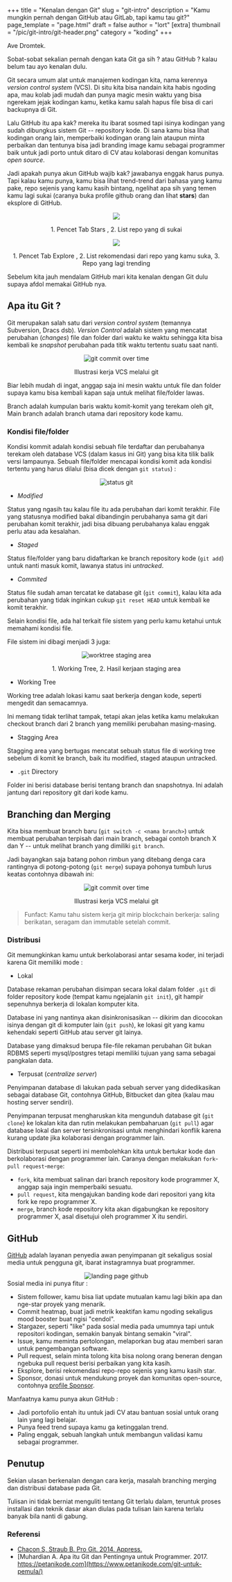 +++
title = "Kenalan dengan Git"
slug = "git-intro"
description = "Kamu mungkin pernah dengan GitHub atau GitLab, tapi kamu tau git?"
page_template = "page.html"
draft = false
author = "lort"
[extra]
thumbnail = "/pic/git-intro/git-header.png"
category = "koding"
+++

Ave Dromtek.

Sobat-sobat sekalian pernah dengan kata Git ga sih ? atau GitHub ? kalau belum tau ayo kenalan dulu.

Git secara umum alat untuk manajemen kodingan kita, nama kerennya _version control system_ (VCS). Di situ kita bisa nandain kita habis ngoding apa, mau kolab jadi mudah dan punya magic mesin waktu yang bisa ngerekam jejak kodingan kamu, ketika kamu salah hapus file bisa di cari backupnya di Git.

Lalu GitHub itu apa kak? mereka itu ibarat sosmed tapi isinya kodingan yang sudah dibungkus sistem Git -- repository kode. Di sana kamu bisa lihat kodingan orang lain, memperbaiki kodingan orang lain ataupun minta perbaikan dan tentunya bisa jadi branding image kamu sebagai programmer baik untuk jadi porto untuk ditaro di CV atau kolaborasi dengan komunitas _open source_.

Jadi apakah punya akun GitHub wajib kak? jawabanya enggak harus punya. Tapi kalau kamu punya, kamu bisa lihat trend-trend dari bahasa yang kamu pake, repo sejenis yang kamu kasih bintang, ngelihat apa sih yang temen kamu lagi sukai (caranya buka profile github orang dan lihat **stars**) dan eksplore di GitHub.

<center>
<img src="/pic/git-intro/github-stars.png" />
<p>1. Pencet Tab Stars , 2. List repo yang di sukai  <lp>
</center>

<center>
<img src="/pic/git-intro/github-explore.png" />
<p>1. Pencet Tab Explore , 2. List rekomendasi dari repo yang kamu suka, 3. Repo yang lagi trending <lp>
</center>

Sebelum kita jauh mendalam GitHub mari kita kenalan dengan Git dulu supaya afdol memakai GitHub nya.

## Apa itu Git ?

Git merupakan salah satu dari _version control system_ (temannya Subversion, Dracs dsb). _Version Control_ adalah sistem yang mencatat perubahan (_changes_) file dan folder dari waktu ke waktu sehingga kita bisa kembali ke _snapshot_ perubahan pada titik waktu tertentu suatu saat nanti. 

<center>
    <img src="/pic/git-intro/git-commit-flow.png" alt="git commit over time">
    <p>Illustrasi kerja VCS melalui git</p>
</center>

Biar lebih mudah di ingat, anggap saja ini mesin waktu untuk file dan folder supaya kamu bisa kembali kapan saja untuk melihat file/folder lawas.  

Branch adalah kumpulan baris waktu komit-komit yang terekam oleh git, Main branch adalah branch utama dari repository kode kamu.

### Kondisi file/folder

Kondisi kommit adalah kondisi sebuah file terdaftar dan perubahanya terekam oleh database VCS (dalam kasus ini Git) yang bisa kita tilik balik versi lampaunya. Sebuah file/folder mencapai kondisi komit ada kondisi tertentu yang harus dilalui (bisa dicek dengan `git status`) :

<center>
    <img src="/pic/git-intro/git-status.png" alt="status git" />
</center>

- *Modified*

Status yang ngasih tau kalau file itu ada perubahan dari komit terakhir. File yang statusnya modified bakal dibandingin perubahanya sama git  dari perubahan komit terakhir, jadi bisa dibuang perubahanya kalau enggak perlu atau ada kesalahan.

- *Staged*

Status file/folder yang baru didaftarkan ke branch repository kode (`git add`) untuk nanti masuk komit, lawanya status ini *untracked*.

- *Commited*

Status file sudah aman tercatat ke database git (`git commit`), kalau kita ada perubahan yang tidak inginkan cukup `git reset HEAD` untuk kembali ke komit terakhir.

Selain kondisi file, ada hal terkait file sistem yang perlu kamu ketahui untuk memahami kondisi file.

File sistem ini dibagi menjadi 3 juga:

<center>
    <img alt="worktree staging area" src="/pic/git-intro/wt-sa.png" />
    <p>1. Working Tree, 2. Hasil kerjaan staging area</p>
</center>

- Working Tree

Working tree adalah lokasi kamu saat berkerja dengan kode, seperti mengedit dan semacamnya.

Ini memang tidak terlihat tampak, tetapi akan jelas ketika kamu melakukan checkout branch dari 2 branch yang memiliki perubahan masing-masing.

- Stagging Area

Stagging area yang bertugas mencatat sebuah status file di working tree sebelum di komit ke branch, baik itu modified, staged ataupun untracked.  

- `.git` Directory

Folder ini berisi database berisi tentang branch dan snapshotnya. Ini adalah jantung dari repository git dari kode kamu.

## Branching dan Merging

Kita bisa membuat branch baru (`git switch -c <nama branch>`) untuk membuat perubahan terpisah dari main branch, sebagai contoh branch X dan Y -- untuk melihat branch yang dimiliki `git branch`.

Jadi bayangkan saja batang pohon rimbun yang ditebang denga cara rantingnya di potong-potong (`git merge`) supaya pohonya tumbuh lurus keatas contohnya dibawah ini:

<center>
    <img src="/pic/git-intro/git-branch-merging.png" alt="git commit over time">
    <p>Illustrasi kerja VCS melalui git</p>
</center>

> Funfact: Kamu tahu sistem kerja git mirip blockchain berkerja: saling berikatan, seragam dan immutable setelah commit.

### Distribusi

Git memungkinkan kamu untuk berkolaborasi antar sesama koder, ini terjadi karena Git memiliki mode :

- Lokal

Database rekaman perubahan disimpan secara lokal dalam folder `.git` di folder repository kode (tempat kamu ngejalanin `git init`), git hampir sepenuhnya berkerja di lokalan komputer kita.

Database ini yang nantinya akan disinkronisasikan -- dikirim dan dicocokan isinya dengan git di komputer lain (`git push`), ke lokasi git yang kamu kehendaki seperti GitHub atau server git lainya.

Database yang dimaksud berupa file-file rekaman perubahan Git bukan RDBMS seperti mysql/postgres tetapi memiliki tujuan yang sama sebagai pangkalan data.

- Terpusat (_centralize server_)

Penyimpanan database di lakukan pada sebuah server yang didedikasikan sebagai database Git, contohnya GitHub, Bitbucket dan gitea (kalau mau hosting server sendiri). 

Penyimpanan terpusat mengharuskan kita mengunduh database git (`git clone`) ke lokalan kita dan rutin melakukan pembaharuan (`git pull`) agar database lokal dan server tersinkronisasi untuk menghindari konflik karena kurang update jika kolaborasi dengan programmer lain.

Distribusi terpusat seperti ini membolehkan kita untuk bertukar kode dan berkolaborasi dengan programmer lain. Caranya dengan melakukan `fork`-`pull request`-`merge`:

- `fork`, kita membuat salinan dari branch repository kode programmer X, anggap saja ingin memperbaiki sesuatu.
- `pull request`, kita mengajukan banding kode dari repositori yang kita fork ke repo programmer X.
- `merge`, branch kode repository kita akan digabungkan ke repository programmer X, asal disetujui oleh programmer X itu sendiri.

## GitHub

[GitHub](https://github.com) adalah layanan penyedia awan penyimpanan git sekaligus sosial media untuk pengguna git, ibarat instagramnya buat programmer.

<center>
    <img src="/pic/git-intro/lp-github.png" alt="landing page github" />
</center>
Sosial media ini punya fitur :

- Sistem follower, kamu bisa liat update mutualan kamu lagi bikin apa dan nge-star proyek yang menarik.
- Commit heatmap, buat jadi metrik keaktifan kamu ngoding sekaligus mood booster buat ngisi "cendol".
- Stargazer, seperti "like" pada sosial media pada umumnya tapi untuk repositori kodingan, semakin banyak bintang semakin "viral".
- Issue, kamu meminta pertolongan, melaporkan bug atau memberi saran untuk pengembangan software.
- Pull request, selain minta tolong kita bisa nolong orang beneran dengan ngebuka pull request berisi perbaikan yang kita kasih.
- Eksplore, berisi rekomendasi repo-repo sejenis yang kamu kasih star.
- Sponsor, donasi untuk mendukung proyek dan komunitas open-source, contohnya [profile Sponsor](https://github.com/sponsors/frederett).

Manfaatnya kamu punya akun GitHub :

- Jadi portofolio entah itu untuk jadi CV atau bantuan sosial untuk orang lain yang lagi belajar.
- Punya feed trend supaya kamu ga ketinggalan trend.
- Paling enggak, sebuah langkah untuk membangun validasi kamu sebagai programmer.

## Penutup

Sekian ulasan berkenalan dengan cara kerja, masalah branching merging dan distribusi database pada Git. 

Tulisan ini tidak berniat menguliti tentang Git terlalu dalam, teruntuk proses installasi dan teknik dasar akan diulas pada tulisan lain karena terlalu banyak bila nanti di gabung.


### Referensi

- [Chacon S, Straub B. Pro Git. 2014. Appress.](https://git-scm.com/book/id/v2/Getting-Started-About-Version-Control)
- [Muhardian A. Apa itu Git dan Pentingnya untuk Programmer. 2017. https://petanikode.com](https://www.petanikode.com/git-untuk-pemula/)